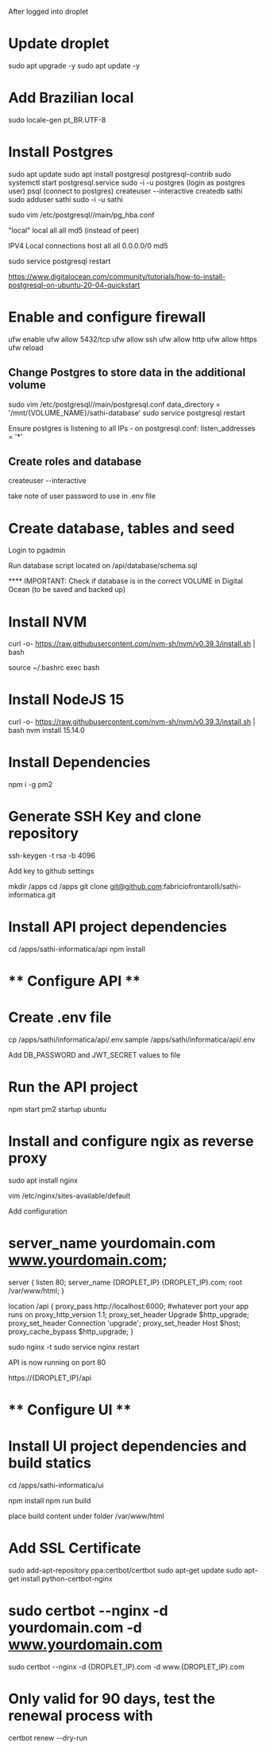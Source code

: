 After logged into droplet

# Update droplet

sudo apt upgrade -y
sudo apt update -y

# Add Brazilian local
sudo locale-gen pt_BR.UTF-8

# Install Postgres

sudo apt update
sudo apt install postgresql postgresql-contrib
sudo systemctl start postgresql.service
sudo -i -u postgres (login as postgres user)
psql (connect to postgres)
createuser --interactive
createdb sathi
sudo adduser sathi
sudo -i -u sathi

sudo vim /etc/postgresql/<version>/main/pg_hba.conf

"local"
local all all md5 (instead of peer)

IPV4 Local connections
host all all 0.0.0.0/0 md5

sudo service postgresql restart


https://www.digitalocean.com/community/tutorials/how-to-install-postgresql-on-ubuntu-20-04-quickstart

# Enable and configure firewall

ufw enable
ufw allow 5432/tcp
ufw allow ssh
ufw allow http
ufw allow https
ufw reload

## Change Postgres to store data in the additional volume

sudo vim /etc/postgresql/<version>/main/postgresql.conf
data_directory = '/mnt/{VOLUME_NAME}/sathi-database'
sudo service postgresql restart

Ensure postgres is listening to all IPs - on postgresql.conf: listen_addresses = '*'


## Create roles and database

createuser --interactive



take note of user password to use in .env file

# Create database, tables and seed

Login to pgadmin

Run database script located on /api/database/schema.sql

**** IMPORTANT: Check if database is in the correct VOLUME in Digital Ocean (to be saved and backed up)

# Install NVM

curl -o- https://raw.githubusercontent.com/nvm-sh/nvm/v0.39.3/install.sh | bash

source ~/.bashrc
exec bash

# Install NodeJS 15

curl -o- https://raw.githubusercontent.com/nvm-sh/nvm/v0.39.3/install.sh | bash
nvm install 15.14.0

# Install Dependencies

npm i -g pm2

# Generate SSH Key and clone repository

ssh-keygen -t rsa -b 4096

Add key to github settings

mkdir /apps
cd /apps
git clone git@github.com:fabriciofrontarolli/sathi-informatica.git

# Install API project dependencies
cd /apps/sathi-informatica/api
npm install


# ** Configure API **

# Create .env file

cp /apps/sathi/informatica/api/.env.sample /apps/sathi/informatica/api/.env

Add DB_PASSWORD and JWT_SECRET values to file

# Run the API project

npm start
pm2 startup ubuntu


# Install and configure ngix as reverse proxy

sudo apt install nginx

vim /etc/nginx/sites-available/default

Add configuration


# server_name yourdomain.com www.yourdomain.com;
server {
  listen 80;
  server_name {DROPLET_IP} {DROPLET_IP}.com;
  root /var/www/html;
}

location /api {
  proxy_pass http://localhost:6000; #whatever port your app runs on
  proxy_http_version 1.1;
  proxy_set_header Upgrade $http_upgrade;
  proxy_set_header Connection 'upgrade';
  proxy_set_header Host $host;
  proxy_cache_bypass $http_upgrade;
}

sudo nginx -t
sudo service nginx restart

API is now running on port 80

https://{DROPLET_IP}/api


# ** Configure UI **

# Install UI project dependencies and build statics

cd /apps/sathi-informatica/ui

npm install
npm run build

place build content under folder /var/www/html

# Add SSL Certificate

sudo add-apt-repository ppa:certbot/certbot
sudo apt-get update
sudo apt-get install python-certbot-nginx
# sudo certbot --nginx -d yourdomain.com -d www.yourdomain.com
sudo certbot --nginx -d {DROPLET_IP}.com -d www.{DROPLET_IP}.com

# Only valid for 90 days, test the renewal process with
certbot renew --dry-run
